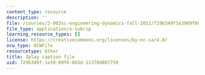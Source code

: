```yaml
---
content_type: resource
description: ''
file: /courses/2-003sc-engineering-dynamics-fall-2011/729b349f1e3909f60b5d11378d807759_f1pxiNDTyHc.srt
file_type: application/x-subrip
learning_resource_types: []
license: https://creativecommons.org/licenses/by-nc-sa/4.0/
ocw_type: OCWFile
resourcetype: Other
title: 3play caption file
uid: 729b349f-1e39-09f6-0b5d-11378d807759
---
```

